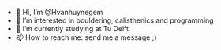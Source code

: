 - 👋 Hi, I’m @Hvanhuynegem
- 👀 I’m interested in bouldering, calisthenics and programming
- 🌱 I’m currently studying at Tu Delft
- 📫 How to reach me: send me a message ;)

<!---
Hvanhuynegem/Hvanhuynegem is a ✨ special ✨ repository because its `README.md` (this file) appears on your GitHub profile.
You can click the Preview link to take a look at your changes.
--->
